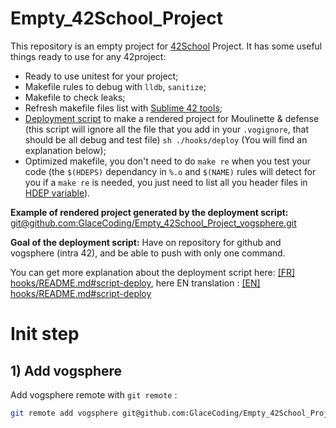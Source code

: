 # Empty_42School_Project

This repository is an empty project for [42School](https://42.fr/) Project. It has some useful things ready to use for any 42project:

 - Ready to use unitest for your project;
 - Makefile rules to debug with `lldb`, `sanitize`;
 - Makefile to check leaks;
 - Refresh makefile files list with [Sublime 42 tools](https://github.com/GlaceCoding/sublime-42-tools#in-action-);
 - [Deployment script](https://github.com/GlaceCoding/deploy) to make a rendered project for Moulinette & defense (this script will ignore all the file that you add in your `.vogignore`, that should be all debug and test file) `sh ./hooks/deploy` (You will find an explanation below);
 - Optimized makefile, you don't need to do `make re` when you test your code (the `$(HDEPS)` dependancy in `%.o` and `$(NAME)` rules will detect for you if a `make re` is needed, you just need to list all you header files in [HDEP variable](https://github.com/GlaceCoding/Empty_42School_Project/blob/c0cbdd8b63b420271907aab1c0531c4b5abe52cb/Makefile#L30)). 

**Example of rendered project generated by the deployment script:** [git@github.com:GlaceCoding/Empty_42School_Project_vogsphere.git](https://github.com/GlaceCoding/Empty_42School_Project_vogsphere)


**Goal of the deployment script:** Have on repository for github and vogsphere (intra 42), and be able to push with only one command.

You can get more explanation about the deployment script here: [\[FR\] hooks/README.md#script-deploy](https://github.com/GlaceCoding/exemple_rendu/tree/main/hooks#script-deploy), here EN translation : [\[EN\] hooks/README.md#script-deploy](https://github-com.translate.goog/GlaceCoding/Empty_42School_Project/tree/main/hooks?_x_tr_sl=fr&_x_tr_tl=en&_x_tr_hl=fr&_x_tr_pto=wapp#script-deploy)


# Init step

## 1) Add vogsphere

Add vogsphere remote with `git remote` :

```sh
git remote add vogsphere git@github.com:GlaceCoding/Empty_42School_Project_vogsphere.git
```

